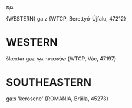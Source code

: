 גאַז

{WESTERN}
gaːz {WTCP, Berettyó-Újfalu, 47212}

WESTERN
========

šlæxtər gaz שלעכטער גאַז {WTCP, Vác, 47197}

SOUTHEASTERN
==============

gaːs 'kerosene' {ROMANIA, Brăila, 45273}
